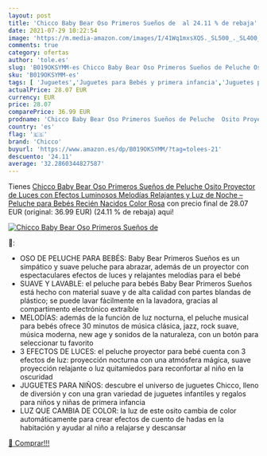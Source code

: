 ```yaml
---
layout: post
title: 'Chicco Baby Bear Oso Primeros Sueños de  al 24.11 % de rebaja'
date: 2021-07-29 10:22:54
image: 'https://m.media-amazon.com/images/I/41Wq1mxsXQS._SL500_._SL400_.jpg'
comments: true
category: ofertas
author: 'tole.es'
slug: 'B019OKSYMM-es Chicco Baby Bear Oso Primeros Sueños de Peluche Osito...'
sku: 'B019OKSYMM-es'
tags: [ 'Juguetes','Juguetes para Bebés y primera infancia','Juguetes para bebés','Juguetes y juegos','chicco','peluche', ]
actualPrice: 28.07 EUR
currency: EUR
price: 28.07
comparePrice: 36.99 EUR
prodname: 'Chicco Baby Bear Oso Primeros Sueños de Peluche  Osito Proyector de Luces con Efectos Luminosos  Melodías Relajantes y Luz de Noche – Peluche para Bebés Recién Nacidos  Color Rosa'
country: 'es'
flag: '🇪🇸'
brand: 'Chicco'
buyurl: 'https://www.amazon.es/dp/B019OKSYMM/?tag=tolees-21'
descuento: '24.11'
average: '32.2860344827587'
---
```


Tienes [Chicco Baby Bear Oso Primeros Sueños de Peluche  Osito Proyector de Luces con Efectos Luminosos  Melodías Relajantes y Luz de Noche – Peluche para Bebés Recién Nacidos  Color Rosa](https://www.amazon.es/dp/B019OKSYMM/?tag=tolees-21) con precio final de  28.07 EUR (original: 36.99 EUR) (24.11 %  de rebaja) aqui!

[![Chicco Baby Bear Oso Primeros Sueños de ](https://m.media-amazon.com/images/I/41Wq1mxsXQS._SL500_._SL400_.jpg)](https://www.amazon.es/dp/B019OKSYMM/?tag=tolees-21)

🔎:

- OSO DE PELUCHE PARA BEBÉS: Baby Bear Primeros Sueños es un simpático y suave peluche para abrazar, además de un proyector con espectaculares efectos de luces y relajantes melodías para el bebé
- SUAVE Y LAVABLE: el peluche para bebés Baby Bear Primeros Sueños está hecho con material suave y de alta calidad con partes blandas de plástico; se puede lavar fácilmente en la lavadora, gracias al compartimento electrónico extraíble
- MELODÍAS: además de la función de luz nocturna, el peluche musical para bebés ofrece 30 minutos de música clásica, jazz, rock suave, música moderna, new age y sonidos de la naturaleza, con un botón para seleccionar tu favorito
- 3 EFECTOS DE LUCES: el peluche proyector para bebé cuenta con 3 efectos de luz: proyección nocturna con una atmósfera mágica, suave proyección relajante o luz quitamiedos para reconfortar al niño en la oscuridad
- JUGUETES PARA NIÑOS: descubre el universo de juguetes Chicco, lleno de diversión y con una gran variedad de juguetes infantiles y regalos para niños y niñas de primera infancia
- LUZ QUE CAMBIA DE COLOR: la luz de este osito cambia de color automáticamente para crear efectos de cuento de hadas en la habitación y ayudar al niño a relajarse y descansar

[🛒 Comprar!!!](https://www.amazon.es/dp/B019OKSYMM/?tag=tolees-21)
